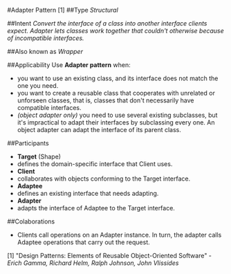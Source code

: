 #Adapter Pattern [1]
##Type
*Structural*

##Intent
*Convert the interface of a class into another interface clients expect. Adapter lets classes work together that couldn't otherwise because of incompatible interfaces.*

##Also known as 
*Wrapper*

##Applicability
Use **Adapter pattern** when:
- you want to use an existing class, and its interface does not match the one you need.
- you want to create a reusable class that cooperates with unrelated or unforseen classes, that is, classes that don't necessarily have compatible interfaces.
- *(object adapter only)* you need to use several existing subclasses, but it's impractical to adapt their interfaces by subclassing every one. An object adapter can adapt the interface of its parent class.

##Participants
- **Target** (Shape)
 - defines the domain-specific interface that Client uses.
- **Client**
 - collaborates with objects conforming to the Target interface.
- **Adaptee**
 - defines an existing interface that needs adapting.
- **Adapter**
 - adapts the interface of Adaptee to the Target interface.
 
##Colaborations
 - Clients call operations on an Adapter instance. In turn, the adapter calls Adaptee operations that carry out the request.

[1] "Design Patterns: Elements of Reusable Object-Oriented Software" - *Erich Gamma, Richard Helm, Ralph Johnson, John Vlissides*

